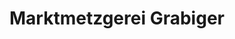 ---
title: "Marktmetzgerei Grabiger"
url: /steinbach-taunus/marktmetzgerei-grabiger/
shop: Metzgerei
---